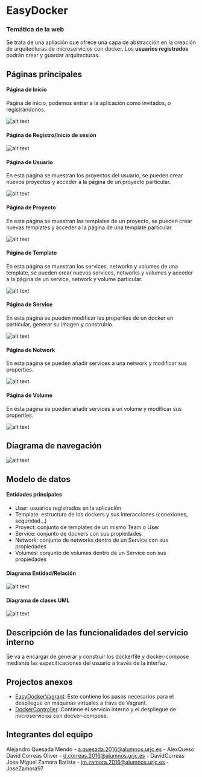 # EasyDocker
### Temática de la web
Se trata de una apliación que ofrece una capa de abstracción en la creación de arquitecturas de microservicios con 
docker. Los **usuarios registrados** podrán crear y guardar arquitecturas.

## Páginas principales
#### Página de Inicio
Pagina de inicio, podemos entrar a la aplicación como invitados, o registrándonos.

![alt text](/src/main/resources/static/PNG/paginaDeInicio.PNG "Página de Inicio")
#### Página de Registro/Inicio de sesión
![alt text](/src/main/resources/static/PNG/paginaDeRegistro.PNG "Página de Registro/Inicio de sesión")
#### Página de Usuario
En esta página se muestran los proyectos del usuario, se pueden crear nuevos proyectos y acceder a la página de un 
proyecto particular.

![alt text](/src/main/resources/static/PNG/paginaDeUsuario.PNG "Página de Usuario")
#### Página de Proyecto
En esta página se muestran las templates de un proyecto, se pueden crear nuevas templates y acceder a la página de una 
template particular.

![alt text](/src/main/resources/static/PNG/paginaDeProyecto.PNG "Página de Proyecto")
#### Página de Template
En esta página se muestran los services, networks y volumes de una template, se pueden crear nuevos services, networks y
volumes y acceder a la página de un service, network y volume particular.

![alt text](/src/main/resources/static/PNG/paginaDeTemplate.PNG "Página de Template")
#### Página de Service
En esta página se pueden modificar las properties de un docker en particular, generar su imagen y construirlo.

![alt text](/src/main/resources/static/PNG/paginaDeService.PNG "Página de Service")
#### Página de Network
En esta página se pueden añadir services a una network y modificar sus properties.

![alt text](/src/main/resources/static/PNG/paginaDeNetwork.PNG "Página de Network")
#### Página de Volume
En esta página se pueden añadir services a un volume y modificar sus properties.

![alt text](/src/main/resources/static/PNG/paginaDeVolume.PNG "Página de Volume")

## Diagrama de navegación
![alt text](src/main/resources/static/PNG/diagramaNavegacion.png "Diagrama de navegación")

## Modelo de datos
#### Entidades principales
- User: usuarios registrados en la aplicación  
- Template: estructura de los dockers y sus interacciones (conexiones, seguridad...)
- Proyect: conjunto de templates de un mismo Team o User
- Service: conjunto de dockers con sus propiedades
- Network: conjunto de networks dentro de un Service con sus propiedades
- Volumes: conjunto de volumes dentro de un Service con sus propiedades
#### Diagrama Entidad/Relación
![alt text](/src/main/resources/static/PNG/diagramaER.png "Diagrama ER")
#### Diagrama de clases UML
![alt text](/src/main/resources/static/PNG/diagramaClasesUML.png "Diagrama clases UML")

## Descripción de las funcionalidades del servicio interno
Se va a encargar de generar y construir los dockerfile y docker-compose mediante las especificaciones del usuario a 
través de la interfaz.

## Projectos anexos
- [EasyDockerVagrant](https://github.com/JoseZamora97/EasyDockerVagrant): Este contiene los pasos necesarios para el despliegue en máquinas virtuales a travs de Vagrant.
- [DockerController](https://github.com/DavidCorreas/DockerController): Contiene el servicio interno y el despliegue de microservicios con docker-compose.

## Integrantes del equipo
Alejandro Quesada Mendo - a.quesada.2016@alumnos.urjc.es - AlexQueso   
David Correas Oliver - d.correas.2016@alumnos.urjc.es - DavidCorreas  
Jose Miguel Zamora Batista - jm.zamora.2016@alumnos.urjc.es - JoseZamora97  
